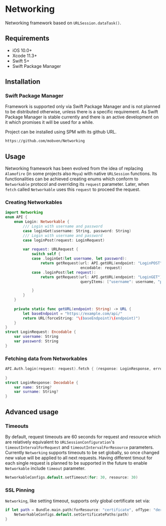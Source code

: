 # Networking

Networking framework based on `URLSession.dataTask()`.   

## Requirements

- iOS 10.0+
- Xcode 11.3+
- Swift 5+
- Swift Package Manager

## Installation

### Swift Package Manager
Framework is supported only via Swift Package Manager and is not planned to be distributed otherwise, unless there is a specific requirement. As Swift Package Manager is stable currently and there is an active development on it which promises it will be used for a while.

Project can be installed using SPM with its github URL.
```bash
https://github.com/mobven/Networking
```

## Usage
Networking framework has been evolved from the idea of replacing `Alamofire` (in some projects also `Moya`) with native `URLSession` functions. Its functionalities can be achieved creating enums which conform to `Networkable` protocol and overriding its `request` parameter. Later, when `fetch` called  `Networkable` uses this `request` to proceed the request.  

### Creating Networkables
```swift
import Networking
enum API {
    enum Login: Networkable {
        /// Login with username and password
        case loginGet(username: String, password: String)
        /// Login with username and password
        case loginPost(request: LoginRequest)
        
        var request: URLRequest {
            switch self {
            case .loginGet(let username, let password):
                return getRequest(url: API.getURL(endpoint: "LoginPOST"),
                                  encodable: request)
            case .loginPost(let request):
                return getRequest(url: API.getURL(endpoint: "LoginGET"),
                                  queryItems: ["username": username, "password": password])

            }
        }
    }
    
    private static func getURL(endpoint: String) -> URL {
        let baseEndpoint = "https://example.com/api/"
        return URL(forceString: "\(baseEndpoint)\(endpoint)")
    }
}
struct LoginRequest: Encodable {
    var username: String
    var password: String
}
```

### Fetching data from Networkables 
```swift
API.Auth.login(request: request).fetch { (response: LoginResponse, error: Error) in
    
}
struct LoginResponse: Decodable {
    var name: String?
    var surname: String?
}
```

## Advanced usage
### Timeouts
By default, request timeouts are 60 seconds for request and resource which are relatively equivalent to `URLSessionConfiguration`'s `timeoutIntervalForRequest` and `timeoutIntervalForResource` parameters. Currently `Networking` supports timeouts to be set globally, so once changed new value will be applied to all next requests. Having different timout for each single request is planned to be supported in the future to enable `Networkable` include `timeout` parameter.
```swift
NetworkableConfigs.default.setTimeout(for: 30, resource: 30)
```

### SSL Pinning
`Networking`, like setting timeout, supports only global certificate set via:
```swift
if let path = Bundle.main.path(forResource: "certificate", ofType: "der") {
    NetworkableConfigs.default.setCertificatePaths(path)
}
```
